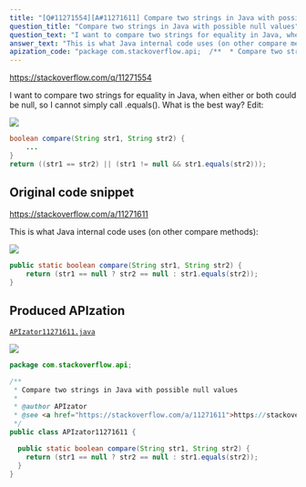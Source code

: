 ```yaml
---
title: "[Q#11271554][A#11271611] Compare two strings in Java with possible null values"
question_title: "Compare two strings in Java with possible null values"
question_text: "I want to compare two strings for equality in Java, when either or both could be null, so I cannot simply call .equals(). What is the best way? Edit:"
answer_text: "This is what Java internal code uses (on other compare methods):"
apization_code: "package com.stackoverflow.api;  /**  * Compare two strings in Java with possible null values  *  * @author APIzator  * @see <a href=\"https://stackoverflow.com/a/11271611\">https://stackoverflow.com/a/11271611</a>  */ public class APIzator11271611 {    public static boolean compare(String str1, String str2) {     return (str1 == null ? str2 == null : str1.equals(str2));   } }"
---
```


https://stackoverflow.com/q/11271554

I want to compare two strings for equality in Java, when either or both could be null, so I cannot simply call .equals(). What is the best way?
Edit:


<div class="code-logo"><img src="/stackoverflow.png" /></div>

```java
boolean compare(String str1, String str2) {
    ...
}
return ((str1 == str2) || (str1 != null && str1.equals(str2)));
```


## Original code snippet

https://stackoverflow.com/a/11271611

This is what Java internal code uses (on other compare methods):

<div class="code-logo"><img src="/stackoverflow.png" /></div>

```java
public static boolean compare(String str1, String str2) {
    return (str1 == null ? str2 == null : str1.equals(str2));
}
```

## Produced APIzation

[`APIzator11271611.java`](https://github.com/pasqualesalza/apization/raw/main/data/search/APIzator11271611.java)

<div class="code-logo"><img src="/apizator.png" /></div>

```java
package com.stackoverflow.api;

/**
 * Compare two strings in Java with possible null values
 *
 * @author APIzator
 * @see <a href="https://stackoverflow.com/a/11271611">https://stackoverflow.com/a/11271611</a>
 */
public class APIzator11271611 {

  public static boolean compare(String str1, String str2) {
    return (str1 == null ? str2 == null : str1.equals(str2));
  }
}

```